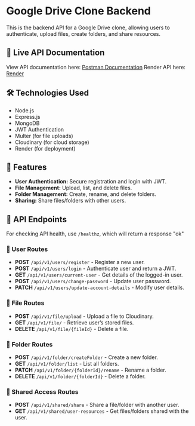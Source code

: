 # Google Drive Clone Backend

This is the backend API for a Google Drive clone, allowing users to authenticate, upload files, create folders, and share resources.

## 🚀 Live API Documentation
View API documentation here: [Postman Documentation](https://documenter.getpostman.com/view/40572133/2sAYdhKqBc)
Render API here: [Render](https://google-drive-clone-0z9o.onrender.com)

## 🛠 Technologies Used
- Node.js
- Express.js
- MongoDB
- JWT Authentication
- Multer (for file uploads)
- Cloudinary (for cloud storage)
- Render (for deployment)

## 📌 Features
- **User Authentication:** Secure registration and login with JWT.
- **File Management:** Upload, list, and delete files.
- **Folder Management:** Create, rename, and delete folders.
- **Sharing:** Share files/folders with other users.

## 📑 API Endpoints
For checking API health, use `/healthz`, which will return a response "ok"

### 🔹 User Routes
- **POST** `/api/v1/users/register` - Register a new user.
- **POST** `/api/v1/users/login` - Authenticate user and return a JWT.
- **GET** `/api/v1/users/current-user` - Get details of the logged-in user.
- **POST** `/api/v1/users/change-password` - Update user password.
- **PATCH** `/api/v1/users/update-account-details` - Modify user details.

### 🔹 File Routes
- **POST** `/api/v1/file/upload` - Upload a file to Cloudinary.
- **GET** `/api/v1/file/` - Retrieve user’s stored files.
- **DELETE** `/api/v1/file/{fileId}` - Delete a file.

### 🔹 Folder Routes
- **POST** `/api/v1/folder/createFolder` - Create a new folder.
- **GET** `/api/v1/folder/list` - List all folders.
- **PATCH** `/api/v1/folder/{folderId}/rename` - Rename a folder.
- **DELETE** `/api/v1/folder/{folderId}` - Delete a folder.

### 🔹 Shared Access Routes
- **POST** `/api/v1/shared/share` - Share a file/folder with another user.
- **GET** `/api/v1/shared/user-resources` - Get files/folders shared with the user.

